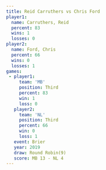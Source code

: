 ```yaml
---
title: Reid Carruthers vs Chris Ford
player1:                
  name: Carruthers, Reid
  percent: 83           
  wins: 1               
  losses: 0             
player2:                
  name: Ford, Chris     
  percent: 66           
  wins: 0               
  losses: 1             
games:
 - player1:         
     team: 'MB'     
     position: Third
     percent: 83    
     win: 1         
     loss: 0        
   player2:         
     team: 'NL'     
     position: Third
     percent: 66    
     win: 0         
     loss: 1        
   event: Brier        
   year: 2019          
   draw: Round Robin(9)
   score: MB 13 - NL 4 
---
```

